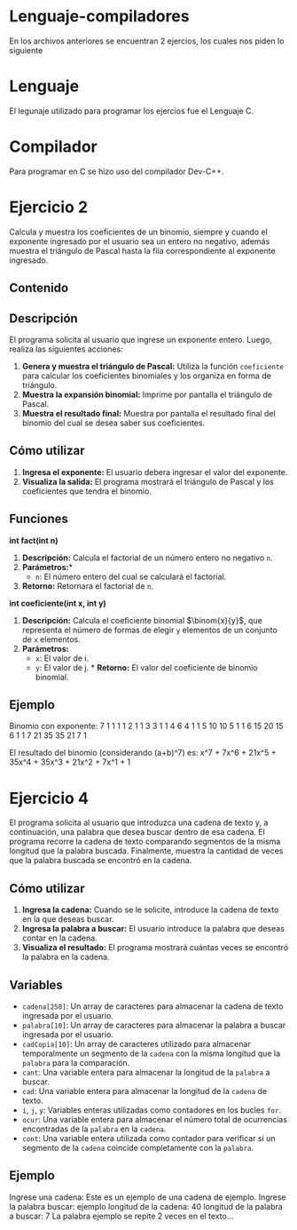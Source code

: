 # Lenguaje-compiladores
En los archivos anteriores se encuentran 2 ejercios, los cuales nos piden lo siguiente

# Lenguaje
El legunaje utilizado para programar los ejercios fue el Lenguaje C. 

# Compilador
Para programar en C se hizo uso del compilador Dev-C++.

# Ejercicio 2
Calcula y muestra los coeficientes de un binomio, siempre y cuando el exponente ingresado por el usuario sea un entero no negativo, además muestra el triángulo de Pascal hasta la fila correspondiente al exponente ingresado.

## Contenido

## Descripción

El programa solicita al usuario que ingrese un exponente entero. Luego, realiza las siguientes acciones:

1.  **Genera y muestra el triángulo de Pascal:** Utiliza la función `coeficiente` para calcular los coeficientes binomiales y los organiza en forma de triángulo.
2.  **Muestra la expansión binomial:** Imprime por pantalla el triángulo de Pascal.
3.  **Muestra el resultado final:** Muestra por pantalla el resultado final del binomio del cual se desea saber sus coeficientes.

## Cómo utilizar

1.  **Ingresa el exponente:** El usuario debera ingresar el valor del exponente.
2.  **Visualiza la salida:** El programa mostrará el triángulo de Pascal y los coeficientes que tendra el binomio.

## Funciones

  **int fact(int n)**
  1. **Descripción:** Calcula el factorial de un número entero no negativo `n`.
  2. **Parámetros:***
     - `n`: El número entero del cual se calculará el factorial.
  4. **Retorno:** Retornara el factorial de `n`.

  **int coeficiente(int x, int y)**
  1. **Descripción:** Calcula el coeficiente binomial $\binom{x}{y}$, que representa el número de formas de elegir `y` elementos de un conjunto de `x` elementos.
  2. **Parámetros:**
        - `x`: El valor de i.
        - `y`: El valor de j.
    * **Retorno:** El valor del coeficiente de binomio binomial.

## Ejemplo
Binomio con exponente: 7
 1
 1 1
 1 2 1
 1 3 3 1
 1 4 6 4 1
 1 5 10 10 5 1
 1 6 15 20 15 6 1
 1 7 21 35 35 21 7 1

El resultado del binomio (considerando (a+b)^7) es:
x^7 + 7x^6 + 21x^5 + 35x^4 + 35x^3 + 21x^2 + 7x^1 + 1

# Ejercicio 4
El programa solicita al usuario que introduzca una cadena de texto y, a continuación, una palabra que desea buscar dentro de esa cadena. El programa recorre la cadena de texto comparando segmentos de la misma longitud que la palabra buscada. Finalmente, muestra la cantidad de veces que la palabra buscada se encontró en la cadena.

## Cómo utilizar

1.  **Ingresa la cadena:** Cuando se le solicite, introduce la cadena de texto en la que deseas buscar. 
2.  **Ingresa la palabra a buscar:** El usuario introduce la palabra que deseas contar en la cadena.
3.  **Visualiza el resultado:** El programa mostrará cuántas veces se encontró la palabra en la cadena.

## Variables

* `cadena[250]`: Un array de caracteres para almacenar la cadena de texto ingresada por el usuario.
* `palabra[10]`: Un array de caracteres para almacenar la palabra a buscar ingresada por el usuario.
* `cadCopia[10]`: Un array de caracteres utilizado para almacenar temporalmente un segmento de la `cadena` con la misma longitud que la `palabra` para la comparación.
* `cant`: Una variable entera para almacenar la longitud de la `palabra` a buscar.
* `cad`: Una variable entera para almacenar la longitud de la `cadena` de texto.
* `i`, `j`, `y`: Variables enteras utilizadas como contadores en los bucles `for`.
* `ocur`: Una variable entera para almacenar el número total de ocurrencias encontradas de la `palabra` en la `cadena`.
* `cont`: Una variable entera utilizada como contador para verificar si un segmento de la `cadena` coincide completamente con la `palabra`.

## Ejemplo
Ingrese una cadena: Este es un ejemplo de una cadena de ejemplo.
Ingrese la palabra buscar: ejemplo
longitud de la cadena: 40
longitud de la palabra a buscar: 7
La palabra ejemplo se repite 2 veces en el texto...



